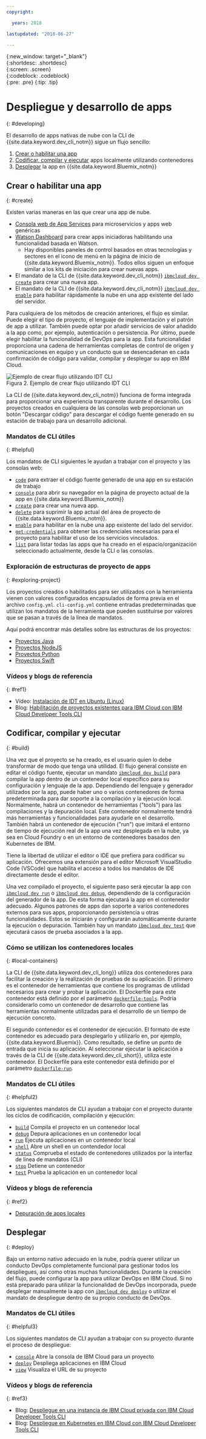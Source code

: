 ```yaml
---
copyright:

  years: 2018

lastupdated: "2018-06-27"

---
```


{:new_window: target="_blank"}  
{:shortdesc: .shortdesc}  
{:screen: .screen}  
{:codeblock: .codeblock}  
{:pre: .pre}
{:tip: .tip}

# Despliegue y desarrollo de apps
{: #developing}

El desarrollo de apps nativas de nube con la CLI de {{site.data.keyword.dev_cli_notm}} sigue un flujo sencillo:

1. [Crear o habilitar una app](#create)
2. [Codificar, compilar y ejecutar](#build) apps localmente utilizando contenedores
3. [Desplegar](#deploy) la app en {{site.data.keyword.Bluemix_notm}}

## Crear o habilitar una app
{: #create}

Existen varias maneras en las que crear una app de nube.
- [Consola web de App Services](https://console.bluemix.net/developer/appservice) para microservicios y apps web genéricas
- [Watson Dashboard](https://console.bluemix.net/dashboard/watson) para crear apps iniciadoras habilitando una funcionalidad basada en Watson.
    - Hay disponibles paneles de control basados en otras tecnologías y sectores en el icono de menú en la página de inicio de {{site.data.keyword.Bluemix_notm}}. Todos ellos siguen un enfoque similar a los kits de iniciación para crear nuevas apps.
- El mandato de la CLI de {{site.data.keyword.dev_cli_notm}} [`ibmcloud dev create`](./commands.html#create) para crear una nueva app.
- El mandato de la CLI de {{site.data.keyword.dev_cli_notm}} [`ibmcloud dev enable`](./commands.html#enable) para habilitar rápidamente la nube en una app existente del lado del servidor.

Para cualquiera de los métodos de creación anteriores, el flujo es similar. Puede elegir el tipo de proyecto, el lenguaje de implementación y el patrón de app a utilizar. También puede optar por añadir servicios de valor añadido a la app como, por ejemplo, autenticación o persistencia. Por último, puede elegir habilitar la funcionalidad de DevOps para la app. Esta funcionalidad proporciona una cadena de herramientas completas de control de origen y comunicaciones en equipo y un conducto que se desencadenan en cada confirmación de código para validar, compilar y desplegar su app en IBM Cloud.

![Ejemplo de crear flujo utilizando IDT CLI](create_flow.png "Ejemplo de crear flujo utilizando IDT CLI") <br> Figura 2. Ejemplo de crear flujo utilizando IDT CLI

La CLI de {{site.data.keyword.dev_cli_notm}} funciona de forma integrada para proporcionar una experiencia transparente durante el desarrollo. Los proyectos creados en cualquiera de las consolas web proporcionan un botón "Descargar código" para descargar el código fuente generado en su estación de trabajo para un desarrollo adicional.

### Mandatos de CLI útiles
{: #helpful}

Los mandatos de CLI siguientes le ayudan a trabajar con el proyecto y las consolas web:
- [`code`](./commands.html#code) para extraer el código fuente generado de una app en su estación de trabajo
- [`console`](./commands.html#console) para abrir su navegador en la página de proyecto actual de la app en {{site.data.keyword.Bluemix_notm}}
- [`create`](./commands.html#create) para crear una nueva app.
- [`delete`](./commands.html#delete) para suprimir la app actual del área de proyecto de {{site.data.keyword.Bluemix_notm}}.
- [`enable`](./commands.html#enable) para habilitar en la nube una app existente del lado del servidor.
- [`get-credentials`](./commands.html#get-credentials) para obtener las credenciales necesarias para el proyecto para habilitar el uso de los servicios vinculados.
- [`list`](./commands.html#list) para listar todas las apps que ha creado en el espacio/organización seleccionado actualmente, desde la CLI o las consolas.


### Exploración de estructuras de proyecto de apps
{: #exploring-project}

Los proyectos creados o habilitados para ser utilizados con la herramienta vienen con valores configurados encapsulados de forma previa en el archivo `config.yml`. `cli-config.yml` contiene entradas predeterminadas que utilizan los mandatos de la herramienta que pueden sustituirse por valores que se pasan a través de la línea de mandatos.

Aquí podrá encontrar más detalles sobre las estructuras de los proyectos:
- [Proyectos Java](/docs/apps/projects/java_project_contents.html)
- [Proyectos NodeJS ](/docs/apps/projects/node_project_contents.html)
- [Proyectos Python ](/docs/apps/projects/python_project_contents.html)
- [Proyectos Swift ](/docs/apps/projects/swift_project_contents.html)


### Vídeos y blogs de referencia
{: #ref1}

- Vídeo: [Instalación de IDT en Ubuntu (Linux)](https://www.youtube.com/watch?v=sr7KjHAKpEs)
- Blog: [Habilitación de proyectos existentes para IBM Cloud con IBM Cloud Developer Tools CLI](https://www.ibm.com/blogs/bluemix/2017/09/enable-existing-projects-ibm-cloud-ibm-cloud-developer-tools-cli/)



## Codificar, compilar y ejecutar
{: #build}


Una vez que el proyecto se ha creado, es el usuario quien lo debe transformar de modo que tenga una utilidad. El flujo general consiste en editar el código fuente, ejecutar un mandato [`ibmcloud dev build`](commands.html#build) para compilar la app dentro de un contenedor local específico para su configuración y lenguaje de la app. Dependiendo del lenguaje y generador utilizados por la app, puede haber uno o varios contenedores de forma predeterminada para dar soporte a la compilación y la ejecución local.  Normalmente, habrá un contenedor de herramientas ("tools") para las compilaciones y la depuración local. Este contenedor normalmente tendrá más herramientas y funcionalidades para ayudarle en el desarrollo. También habrá un contenedor de ejecución ("run") que imitará el entorno de tiempo de ejecución real de la app una vez desplegada en la nube, ya sea en Cloud Foundry o en un entorno de contenedores basados den Kubernetes de IBM.


Tiene la libertad de utilizar el editor o IDE que prefiera para codificar su aplicación. Ofrecemos una extensión para el editor Microsoft VisualStudio Code (VSCode) que habilita el acceso a todos los mandatos de IDE directamente desde el editor.

Una vez compilado el proyecto, el siguiente paso será ejecutar la app con [`ibmcloud dev run`](commands.html#run) o [`ibmcloud dev debug`](commands.html#debug), dependiendo de la configuración del generador de la app. De esta forma ejecutará la app en el contenedor adecuado. Algunos patrones de apps dan soporte a varios contenedores externos para sus apps, proporcionando persistencia u otras funcionalidades. Estos se iniciarán y configurarán automáticamente durante la ejecución o depuración. También hay un mandato [`ibmcloud dev test`](commands.html#test) que ejecutará casos de prueba asociados a la app.


### Cómo se utilizan los contenedores locales
{: #local-containers}

La CLI de {{site.data.keyword.dev_cli_long}} utiliza dos contenedores para facilitar la creación y la realización de pruebas de su aplicación. El primero es el contenedor de herramientas que contiene los programas de utilidad necesarios para crear y probar la aplicación. El Dockerfile para este contenedor está definido por el parámetro [`dockerfile-tools`](commands.html#command-parameters). Podría considerarlo como un contenedor de desarrollo que contiene las herramientas normalmente utilizadas para el desarrollo de un tiempo de ejecución concreto.

El segundo contenedor es el contenedor de ejecución. El formato de este contenedor es adecuado para desplegarlo y utilizarlo en, por ejemplo, {{site.data.keyword.Bluemix}}. Como resultado, se define un punto de entrada que inicia su aplicación. Al seleccionar ejecutar la aplicación a través de la CLI de {{site.data.keyword.dev_cli_short}}, utiliza este contenedor. El Dockerfile para este contenedor está definido por el parámetro [`dockerfile-run`](commands.html#run-parameters).


### Mandatos de CLI útiles
{: #helpful2}

Los siguientes mandatos de CLI ayudan a trabajar con el proyecto durante los ciclos de codificación, compilación y ejecución:
- [`build`](./commands.html#build) Compila el proyecto en un contenedor local
- [`debug`](./commands.html#debug) Depura aplicaciones en un contenedor local
- [`run`](./commands.html#run) Ejecuta aplicaciones en un contenedor local
- [`shell`](./commands.html#shell) Abre un shell en un contendedor local
- [`status`](./commands.html#status) Comprueba el estado de contenedores utilizados por la interfaz de línea de mandatos (CLI)
- [`stop`](./commands.html#stop) Detiene un contenedor
- [`test`](./commands.html#test) Prueba la aplicación en un contenedor local

### Vídeos y blogs de referencia
{: #ref2}

- [Depuración de apps locales](local_debug.html)





## Desplegar
{: #deploy}

Bajo un entorno nativo adecuado en la nube, podría querer utilizar un conducto DevOps completamente funcional para gestionar todos los despliegues, así como otras muchas funcionalidades. Durante la creación del flujo, puede configurar la app para utilizar DevOps en IBM Cloud. Si no está preparado para utilizar la funcionalidad de DevOps incorporada, puede desplegar manualmente la app con [`ibmcloud dev deploy`](./commands.html#deploy) o utilizar el mandato de despliegue dentro de su propio conducto de DevOps.  



### Mandatos de CLI útiles
{: #helpful3}

Los siguientes mandatos de CLI ayudan a trabajar con su proyecto durante el proceso de despliegue:
- [`console`](./commands.html#console) Abre la consola de IBM Cloud para un proyecto
- [`deploy`](./commands.html#deploy) Despliega aplicaciones en IBM Cloud
- [`view`](./commands.html#view) Visualiza el URL de su proyecto


### Vídeos y blogs de referencia
{: #ref3}

- Blog: [Despliegue en una instancia de IBM Cloud privada con IBM Cloud Developer Tools CLI](https://www.ibm.com/blogs/bluemix/2017/09/deploying-ibm-cloud-private-ibm-cloud-developer-tools-cli/)
- Blog: [Despliegue en Kubernetes en IBM Cloud con IBM Cloud Developer Tools CLI](https://www.ibm.com/blogs/bluemix/2017/09/deploying-kubernetes-ibm-cloud-ibm-cloud-developer-tools-cli/)
